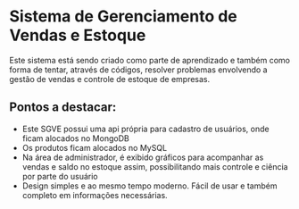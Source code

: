 # Sistema de Gerenciamento de Vendas e Estoque

Este sistema está sendo criado como parte de aprendizado e também como forma de tentar, através de códigos, resolver problemas envolvendo a gestão de vendas e controle de estoque de empresas.

## Pontos a destacar:

- Este SGVE possui uma api própria para cadastro de usuários, onde ficam alocados no MongoDB
- Os produtos ficam alocados no MySQL
- Na área de administrador, é exibido gráficos para acompanhar as vendas e saldo no estoque assim, possibilitando mais controle e ciência por parte do usuário
- Design simples e ao mesmo tempo moderno. Fácil de usar e também completo em informações necessárias.
